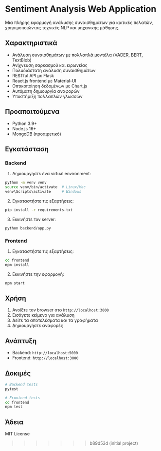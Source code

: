 # Sentiment Analysis Web Application

Μια πλήρης εφαρμογή ανάλυσης συναισθημάτων για κριτικές πελατών, χρησιμοποιώντας τεχνικές NLP και μηχανικής μάθησης.

## Χαρακτηριστικά

- Ανάλυση συναισθημάτων με πολλαπλά μοντέλα (VADER, BERT, TextBlob)
- Ανίχνευση σαρκασμού και ειρωνείας
- Πολυδιάστατη ανάλυση συναισθημάτων
- RESTful API με Flask
- React.js frontend με Material-UI
- Οπτικοποίηση δεδομένων με Chart.js
- Αυτόματη δημιουργία αναφορών
- Υποστήριξη πολλαπλών γλωσσών

## Προαπαιτούμενα

- Python 3.9+
- Node.js 16+
- MongoDB (προαιρετικό)

## Εγκατάσταση

### Backend

1. Δημιουργήστε ένα virtual environment:
```bash
python -m venv venv
source venv/bin/activate  # Linux/Mac
venv\Scripts\activate     # Windows
```

2. Εγκαταστήστε τις εξαρτήσεις:
```bash
pip install -r requirements.txt
```

3. Εκκινήστε τον server:
```bash
python backend/app.py
```

### Frontend

1. Εγκαταστήστε τις εξαρτήσεις:
```bash
cd frontend
npm install
```

2. Εκκινήστε την εφαρμογή:
```bash
npm start
```

## Χρήση

1. Ανοίξτε τον browser στο `http://localhost:3000`
2. Εισάγετε κείμενο για ανάλυση
3. Δείτε τα αποτελέσματα και τα γραφήματα
4. Δημιουργήστε αναφορές

## Ανάπτυξη

- Backend: `http://localhost:5000`
- Frontend: `http://localhost:3000`

## Δοκιμές

```bash
# Backend tests
pytest

# Frontend tests
cd frontend
npm test
```

## Άδεια

MIT License 
>>>>>>> b89d53d (initial project)
